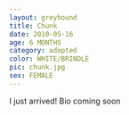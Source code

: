 ```yaml
---
layout: greyhound
title: Chunk
date: 2010-05-16
age: 6 MONTHS
category: adopted
color: WHITE/BRINDLE
pic: chunk.jpg
sex: FEMALE
---
```


I just arrived! Bio coming soon

